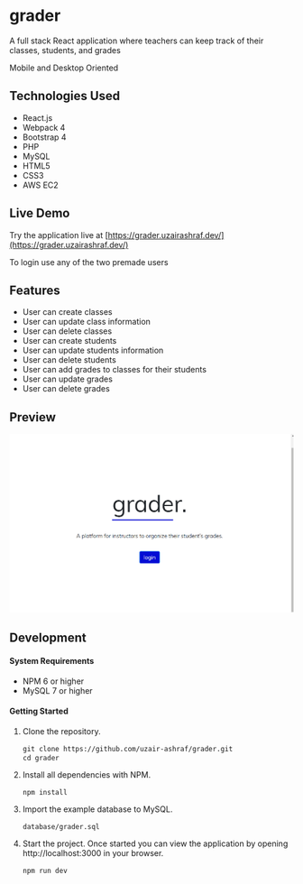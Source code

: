 # grader

A full stack React application where teachers can keep track of their classes, students, and grades

Mobile and Desktop Oriented

## Technologies Used

- React.js
- Webpack 4
- Bootstrap 4
- PHP
- MySQL
- HTML5
- CSS3
- AWS EC2

## Live Demo

Try the application live at [https://grader.uzairashraf.dev/](https://grader.uzairashraf.dev/)

To login use any of the two premade users

## Features

- User can create classes
- User can update class information
- User can delete classes
- User can create students
- User can update students information
- User can delete students
- User can add grades to classes for their students
- User can update grades
- User can delete grades


## Preview

![Grader](preview.gif)


## Development

#### System Requirements

- NPM 6 or higher
- MySQL 7 or higher

#### Getting Started

1. Clone the repository.

    ```shell
    git clone https://github.com/uzair-ashraf/grader.git
    cd grader
    ```

1. Install all dependencies with NPM.

    ```shell
    npm install
    ```

1. Import the example database to MySQL.

    ```shell
    database/grader.sql
    ```

1. Start the project. Once started you can view the application by opening http://localhost:3000 in your browser.

    ```shell
    npm run dev
    ```
